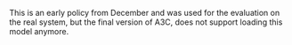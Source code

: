 This is an early policy from December and was used for the evaluation on the real system, but the final version of A3C, does not support loading this model anymore. 